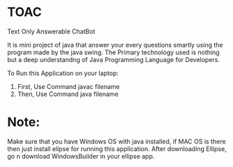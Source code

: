 # TOAC
Text Only Answerable ChatBot

It is mini project of java that answer your every questions smartly using the program made by the java swing.
The Primary technology used is nothing but a deep understandng of Java Programming Language for Developers.

To Run this Application on your laptop:
1. First, Use Command javac filename
2. Then, Use Command java filename

# Note: 
Make sure that you have Windows OS with java installed, if MAC OS is there then just install elipse for running this application. After downloading Ellipse, go n download WindowsBuilder in your ellipse app.
